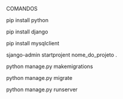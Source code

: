 COMANDOS

pip install python

pip install django

pip install mysqlclient

sjango-admin startprojent nome_do_projeto .

python manage.py makemigrations

python manage.py migrate

python manage.py runserver
